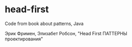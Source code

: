 # head-first
Code from book about patterns, Java

Эрик Фримен, Элизабет Робсон, "Head First ПАТТЕРНЫ проектирования"
